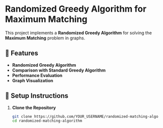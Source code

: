 # Randomized Greedy Algorithm for Maximum Matching

This project implements a **Randomized Greedy Algorithm** for solving the **Maximum Matching** problem in graphs.

## 🚀 Features
- **Randomized Greedy Algorithm**
- **Comparison with Standard Greedy Algorithm**
- **Performance Evaluation**
- **Graph Visualization**

## 📌 Setup Instructions
1. **Clone the Repository**
   ```sh
   git clone https://github.com/YOUR_USERNAME/randomized-matching-algorithm.git
   cd randomized-matching-algorithm
